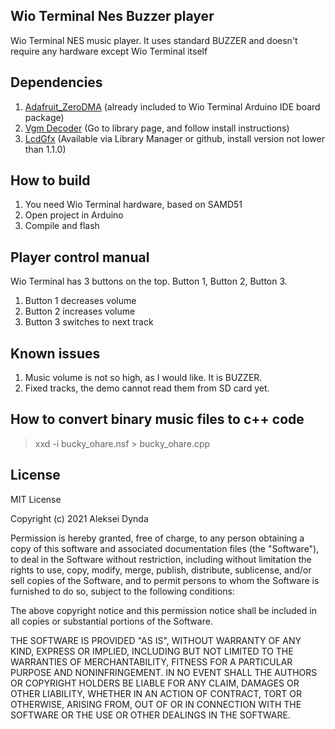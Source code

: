 ## Wio Terminal Nes Buzzer player

Wio Terminal NES music player. It uses standard BUZZER and doesn't require any
hardware except Wio Terminal itself

## Dependencies

1. [Adafruit_ZeroDMA](https://github.com/adafruit/Adafruit_ZeroDMA) (already included to Wio Terminal Arduino IDE board package)
2. [Vgm Decoder](https://github.com/lexus2k/vgm_decoder/tree/arduino) (Go to library page, and follow install instructions)
3. [LcdGfx](https://github.com/lexus2k/lcdgfx) (Available via Library Manager or github, install version not lower than 1.1.0)

## How to build

1. You need Wio Terminal hardware, based on SAMD51
2. Open project in Arduino
3. Compile and flash

## Player control manual

Wio Terminal has 3 buttons on the top. Button 1, Button 2, Button 3.

1. Button 1 decreases volume
2. Button 2 increases volume
3. Button 3 switches to next track

## Known issues

1. Music volume is not so high, as I would like. It is BUZZER.
2. Fixed tracks, the demo cannot read them from SD card yet.

## How to convert binary music files to c++ code

> xxd -i bucky_ohare.nsf > bucky_ohare.cpp


## License

MIT License

Copyright (c) 2021 Aleksei Dynda

Permission is hereby granted, free of charge, to any person obtaining a copy
of this software and associated documentation files (the "Software"), to deal
in the Software without restriction, including without limitation the rights
to use, copy, modify, merge, publish, distribute, sublicense, and/or sell
copies of the Software, and to permit persons to whom the Software is
furnished to do so, subject to the following conditions:

The above copyright notice and this permission notice shall be included in all
copies or substantial portions of the Software.

THE SOFTWARE IS PROVIDED "AS IS", WITHOUT WARRANTY OF ANY KIND, EXPRESS OR
IMPLIED, INCLUDING BUT NOT LIMITED TO THE WARRANTIES OF MERCHANTABILITY,
FITNESS FOR A PARTICULAR PURPOSE AND NONINFRINGEMENT. IN NO EVENT SHALL THE
AUTHORS OR COPYRIGHT HOLDERS BE LIABLE FOR ANY CLAIM, DAMAGES OR OTHER
LIABILITY, WHETHER IN AN ACTION OF CONTRACT, TORT OR OTHERWISE, ARISING FROM,
OUT OF OR IN CONNECTION WITH THE SOFTWARE OR THE USE OR OTHER DEALINGS IN THE
SOFTWARE.
